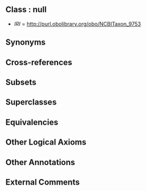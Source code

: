 
## Class : null

 * *IRI* = http://purl.obolibrary.org/obo/NCBITaxon_9753

## Synonyms


## Cross-references


## Subsets


## Superclasses


## Equivalencies


## Other Logical Axioms


## Other Annotations


## External Comments

